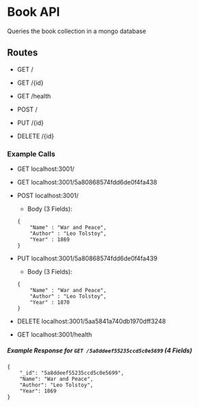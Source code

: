 # Book API

Queries the book collection in a mongo database

## Routes
- GET /

- GET /{id}

- GET /health

- POST /

- PUT /{id}

- DELETE /{id}

### Example Calls

- GET localhost:3001/

- GET localhost:3001/5a80868574fdd6de0f4fa438

- POST localhost:3001/
    - Body (3 Fields):
    ```
    {
        "Name" : "War and Peace",
        "Author" : "Leo Tolstoy",
        "Year" : 1869
    }
    ```

- PUT localhost:3001/5a80868574fdd6de0f4fa439
    - Body (3 Fields):
    ```
    {
        "Name" : "War and Peace",
        "Author" : "Leo Tolstoy",
        "Year" : 1870
    }
    ```

- DELETE localhost:3001/5aa5841a740db1970dff3248

- GET localhost:3001/health

##### Example Response for `GET /5a8ddeef55235ccd5c0e5699` (4 Fields)

```
{
    "_id": "5a8ddeef55235ccd5c0e5699",
    "Name": "War and Peace",
    "Author": "Leo Tolstoy",
    "Year": 1869
}
```